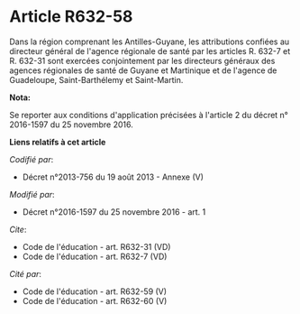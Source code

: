 # Article R632-58

Dans la région comprenant les Antilles-Guyane, les attributions confiées au directeur général de l'agence régionale de santé
par les articles R. 632-7 et R. 632-31 sont exercées conjointement par les directeurs généraux des agences régionales de
santé de Guyane et Martinique et de l'agence de Guadeloupe, Saint-Barthélemy et Saint-Martin.

**Nota:**

Se reporter aux conditions d'application précisées à l'article 2 du décret n° 2016-1597 du 25 novembre 2016.

**Liens relatifs à cet article**

_Codifié par_:

  - Décret n°2013-756 du 19 août 2013 -  Annexe (V)

_Modifié par_:

  - Décret n°2016-1597 du 25 novembre 2016 - art. 1

_Cite_:

  - Code de l'éducation - art. R632-31 (VD)
  - Code de l'éducation - art. R632-7 (VD)

_Cité par_:

  - Code de l'éducation - art. R632-59 (V)
  - Code de l'éducation - art. R632-60 (V)
